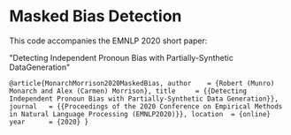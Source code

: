 # Masked Bias Detection

This code accompanies the EMNLP 2020 short paper: 

"Detecting Independent Pronoun Bias with Partially-Synthetic DataGeneration"

`@article{MonarchMorrison2020MaskedBias,
  author    = {Robert (Munro) Monarch and Alex (Carmen) Morrison},
  title     = {{Detecting Independent Pronoun Bias with Partially-Synthetic Data Generation}},
  journal   = {{Proceedings of the 2020 Conference on Empirical Methods in Natural Language Processing (EMNLP2020)}},
  location  = {online}
  year      = {2020}
}
`


